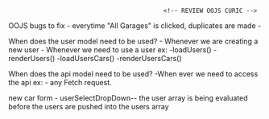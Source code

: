                                                <!-- REVIEW OOJS CURIC -->
OOJS bugs to fix 
    - everytime "All Garages" is clicked, duplicates are made 
    -
    

When does the user model need to be used?
    - Whenever we are creating a new user 
    - Whenever we need to use a user ex:
        -loadUsers()
        -renderUsers() 
        -loadUsersCars()
        -renderUsersCars()
        

When does the api model need to be used?
    -When ever we need to access the api ex:
        - any Fetch request.
  

new car form - userSelectDropDown--
    the user array is being evaluated before the users are pushed into the users array





